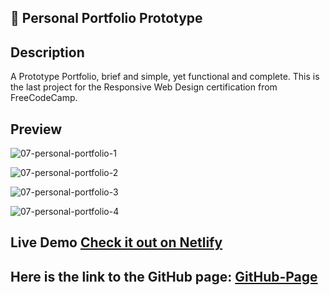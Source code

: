 <!-- PROJECT_METADATA
{
  "title": "Personal Portfolio Prototype",
  "description": "A Prototype Portfolio, brief and simple, yet functional and complete. This is the last project for the Responsive Web Design certification from FreeCodeCamp.",
  "imagePreview": "https://github.com/FerRuizDevp/personal-portfolio-prototype/assets/117100019/baba4454-a74d-471c-8807-8f58d34f96e1",
  "githubLink": "https://github.com/FerRuizDevp/personal-portfolio-prototype",
  "netlifyLink": "https://personal-portfolio-prototype.netlify.app",
  "tags": ["more-project", "landing-page", "html", "css", "static-design"]
}
-->
## 💼 Personal Portfolio Prototype

## Description
A Prototype Portfolio, brief and simple, yet functional and complete. This is the last project for the Responsive Web Design certification from FreeCodeCamp.

## Preview
![07-personal-portfolio-1](https://github.com/FerRuizDevp/personal-portfolio-prototype/assets/117100019/baba4454-a74d-471c-8807-8f58d34f96e1)

![07-personal-portfolio-2](https://github.com/FerRuizDevp/personal-portfolio-prototype/assets/117100019/016df064-5695-44f4-bff8-5feeb123c8e5)

![07-personal-portfolio-3](https://github.com/FerRuizDevp/personal-portfolio-prototype/assets/117100019/019fb7cd-943a-4673-8728-a84451e0ed97)

![07-personal-portfolio-4](https://github.com/FerRuizDevp/personal-portfolio-prototype/assets/117100019/6881e62a-a3b8-4994-a461-6d4d6dc6030d)

## Live Demo [Check it out on Netlify](https://personal-portfolio-prototype.netlify.app/)

## Here is the link to the GitHub page: [GitHub-Page](https://ferruizdevp.github.io/personal-portfolio-prototype/)






